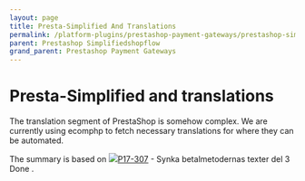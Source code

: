 ```yaml
---
layout: page
title: Presta-Simplified And Translations
permalink: /platform-plugins/prestashop-payment-gateways/prestashop-simplifiedshopflow/presta-simplified-and-translations/
parent: Prestashop Simplifiedshopflow
grand_parent: Prestashop Payment Gateways
---
```




# Presta-Simplified and translations 

The translation segment of PrestaShop is somehow complex. We are
currently using ecomphp to fetch necessary translations for where they
can be automated. 

The summary is based on
[![](https://resursbankplugins.atlassian.net/rest/api/2/universal_avatar/view/type/issuetype/avatar/10318?size=medium)P17-307](https://resursbankplugins.atlassian.net/browse/P17-307?src=confmacro) -
Synka betalmetodernas texter del 3 Done .

